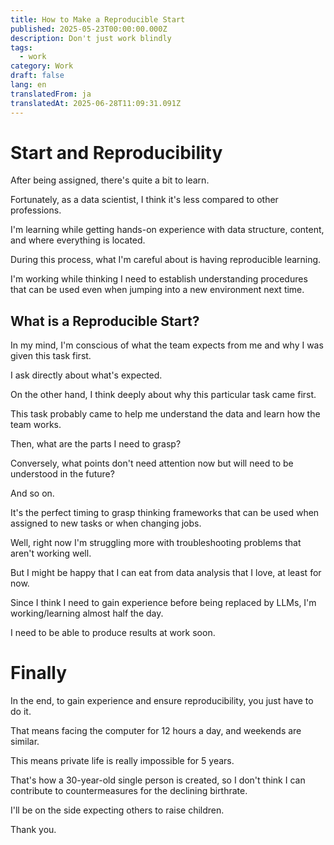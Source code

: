 ```yaml
---
title: How to Make a Reproducible Start
published: 2025-05-23T00:00:00.000Z
description: Don't just work blindly
tags:
  - work
category: Work
draft: false
lang: en
translatedFrom: ja
translatedAt: 2025-06-28T11:09:31.091Z
---
```

# Start and Reproducibility

After being assigned, there's quite a bit to learn.

Fortunately, as a data scientist, I think it's less compared to other professions.

I'm learning while getting hands-on experience with data structure, content, and where everything is located.

During this process, what I'm careful about is having reproducible learning.

I'm working while thinking I need to establish understanding procedures that can be used even when jumping into a new environment next time.

## What is a Reproducible Start?

In my mind, I'm conscious of what the team expects from me and why I was given this task first.

I ask directly about what's expected.

On the other hand, I think deeply about why this particular task came first.

This task probably came to help me understand the data and learn how the team works.

Then, what are the parts I need to grasp?

Conversely, what points don't need attention now but will need to be understood in the future?

And so on.

It's the perfect timing to grasp thinking frameworks that can be used when assigned to new tasks or when changing jobs.

Well, right now I'm struggling more with troubleshooting problems that aren't working well.

But I might be happy that I can eat from data analysis that I love, at least for now.

Since I think I need to gain experience before being replaced by LLMs, I'm working/learning almost half the day.

I need to be able to produce results at work soon.

# Finally

In the end, to gain experience and ensure reproducibility, you just have to do it.

That means facing the computer for 12 hours a day, and weekends are similar.

This means private life is really impossible for 5 years.

That's how a 30-year-old single person is created, so I don't think I can contribute to countermeasures for the declining birthrate.

I'll be on the side expecting others to raise children.

Thank you.
